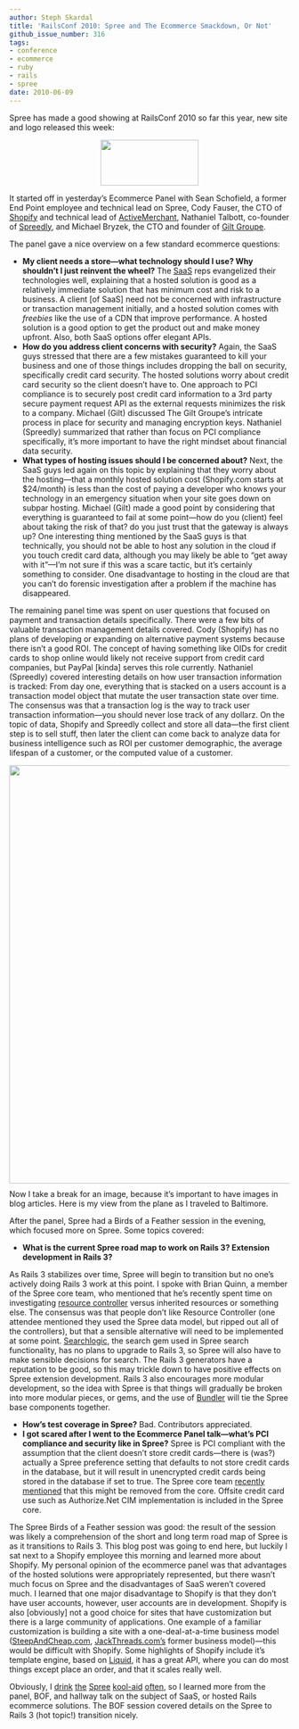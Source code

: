 ```yaml
---
author: Steph Skardal
title: 'RailsConf 2010: Spree and The Ecommerce Smackdown, Or Not'
github_issue_number: 316
tags:
- conference
- ecommerce
- ruby
- rails
- spree
date: 2010-06-09
---
```


Spree has made a good showing at RailsConf 2010 so far this year, new site and logo released this week:

<a href="https://spreecommerce.org/"><img alt="" border="0" id="BLOGGER_PHOTO_ID_5480830761567477442" src="/blog/2010/06/railsconf-2010-ecommerce-smackdown/image-0.png" style="display:block; margin:0px auto 10px; text-align:center;cursor:pointer; cursor:hand;width: 176px; height: 82px;"/></a>

It started off in yesterday’s Ecommerce Panel with Sean Schofield, a former End Point employee and technical lead on Spree, Cody Fauser, the CTO of [Shopify](https://www.shopify.com/) and technical lead of [ActiveMerchant](http://activemerchant.org/), Nathaniel Talbott, co-founder of [Spreedly](https://www.spreedly.com/), and Michael Bryzek, the CTO and founder of [Gilt Groupe](https://www.gilt.com/boutique/).

The panel gave a nice overview on a few standard ecommerce questions:

- **My client needs a store—​what technology should I use? Why shouldn’t I just reinvent the wheel?**
The [SaaS](https://en.wikipedia.org/wiki/Software_as_a_service) reps evangelized their technologies well, explaining that a hosted solution is good as a relatively immediate solution that has minimum cost and risk to a business. A client [of SaaS] need not be concerned with infrastructure or transaction management initially, and a hosted solution comes with *freebies* like the use of a CDN that improve performance. A hosted solution is a good option to get the product out and make money upfront. Also, both SaaS options offer elegant APIs.
- **How do you address client concerns with security?**
Again, the SaaS guys stressed that there are a few mistakes guaranteed to kill your business and one of those things includes dropping the ball on security, specifically credit card security. The hosted solutions worry about credit card security so the client doesn’t have to. One approach to PCI compliance is to securely post credit card information to a 3rd party secure payment request API as the external requests minimizes the risk to a company. Michael (Gilt) discussed The Gilt Groupe’s intricate process in place for security and managing encryption keys. Nathaniel (Spreedly) summarized that rather than focus on PCI compliance specifically, it’s more important to have the right mindset about financial data security.
- **What types of hosting issues should I be concerned about?**
Next, the SaaS guys led again on this topic by explaining that they worry about the hosting—​that a monthly hosted solution cost (Shopify.com starts at $24/month) is less than the cost of paying a developer who knows your technology in an emergency situation when your site goes down on subpar hosting. Michael (Gilt) made a good point by considering that everything is guaranteed to fail at some point—​how do you (client) feel about taking the risk of that? do you just trust that the gateway is always up? One interesting thing mentioned by the SaaS guys is that technically, you should not be able to host any solution in the cloud if you touch credit card data, although you may likely be able to “get away with it”—​I’m not sure if this was a scare tactic, but it’s certainly something to consider. One disadvantage to hosting in the cloud are that you can’t do forensic investigation after a problem if the machine has disappeared.

The remaining panel time was spent on user questions that focused on payment and transaction details specifically. There were a few bits of valuable transaction management details covered. Cody (Shopify) has no plans of developing or expanding on alternative payment systems because there isn’t a good ROI. The concept of having something like OIDs for credit cards to shop online would likely not receive support from credit card companies, but PayPal [kinda] serves this role currently. Nathaniel (Spreedly) covered interesting details on how user transaction information is tracked: From day one, everything that is stacked on a users account is a transaction model object that mutate the user transaction state over time. The consensus was that a transaction log is the way to track user transaction information—​you should never lose track of any dollarz. On the topic of data, Shopify and Spreedly collect and store all data—​the first client step is to sell stuff, then later the client can come back to analyze data for business intelligence such as ROI per customer demographic, the average lifespan of a customer, or the computed value of a customer.

<img alt="" border="0" id="BLOGGER_PHOTO_ID_5480830768195378674" src="/blog/2010/06/railsconf-2010-ecommerce-smackdown/image-0.jpeg" style="display:block; margin:0px auto 10px; text-align:center;cursor:pointer; cursor:hand;width: 750px;"/>
Now I take a break for an image, because it’s important to have images in blog articles. Here is my view from the plane as I traveled to Baltimore.

After the panel, Spree had a Birds of a Feather session in the evening, which focused more on Spree. Some topics covered:

- **What is the current Spree road map to work on Rails 3? Extension development in Rails 3?**

As Rails 3 stabilizes over time, Spree will begin to transition but no one’s actively doing Rails 3 work at this point. I spoke with Brian Quinn, a member of the Spree core team, who mentioned that he’s recently spent time on investigating [resource controller](https://github.com/jamesgolick/resource_controller) versus inherited resources or something else. The consensus was that people don’t like Resource Controller (one attendee mentioned they used the Spree data model, but ripped out all of the controllers), but that a sensible alternative will need to be implemented at some point. [Searchlogic](https://github.com/binarylogic/searchlogic), the search gem used in Spree search functionality, has no plans to upgrade to Rails 3, so Spree will also have to make sensible decisions for search. The Rails 3 generators have a reputation to be good, so this may trickle down to have positive effects on Spree extension development. Rails 3 also encourages more modular development, so the idea with Spree is that things will gradually be broken into more modular pieces, or gems, and the use of [Bundler](https://github.com/bundler/bundler) will tie the Spree base components together.
- **How’s test coverage in Spree?**
Bad. Contributors appreciated.
- **I got scared after I went to the Ecommerce Panel talk—​what’s PCI compliance and security like in Spree?**
Spree is PCI compliant with the assumption that the client doesn’t store credit cards—​there is (was?) actually a Spree preference setting that defaults to not store credit cards in the database, but it will result in unencrypted credit cards being stored in the database if set to true. The Spree core team [recently mentioned](https://groups.google.com/forum/#!topic/spree-user/F-Xp15e64k0) that this might be removed from the core. Offsite credit card use such as Authorize.Net CIM implementation is included in the Spree core.

The Spree Birds of a Feather session was good: the result of the session was likely a comprehension of the short and long term road map of Spree is as it transitions to Rails 3. This blog post was going to end here, but luckily I sat next to a Shopify employee this morning and learned more about Shopify. My personal opinion of the ecommerce panel was that advantages of the hosted solutions were appropriately represented, but there wasn’t much focus on Spree and the disadvantages of SaaS weren’t covered much. I learned that one major disadvantage to Shopify is that they don’t have user accounts, however, user accounts are in development. Shopify is also [obviously] not a good choice for sites that have customization but there is a large community of applications. One example of a familiar customization is building a site with a one-deal-at-a-time business model ([SteepAndCheap.com](https://www.steepandcheap.com/), [JackThreads.com’s](https://jackthreads.com/) former business model)—​this would be difficult with Shopify. Some highlights of Shopify include it’s template engine, based on [Liquid](https://shopify.github.io/liquid/), it has a great API, where you can do most things except place an order, and that it scales really well.

Obviously, I [drink](/blog/2010/05/spree-multi-store-architecture/) [the](/blog/2010/03/spree-software-development/) [Spree](/blog/2010/01/rails-ecommerce-spree-hooks-tutorial/) [kool-aid](/blog/2010/03/spree-heroku-development-environment/) [often](/blog/2010/06/spree-vs-magento-feature-list/), so I learned more from the panel, BOF, and hallway talk on the subject of SaaS, or hosted Rails ecommerce solutions. The BOF session covered details on the Spree to Rails 3 (hot topic!) transition nicely.
